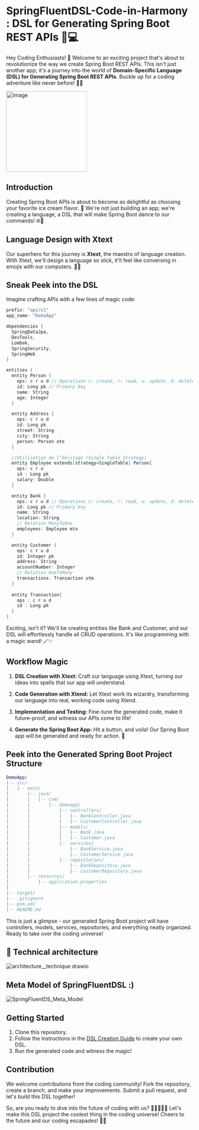 # SpringFluentDSL-Code-in-Harmony : DSL for Generating Spring Boot REST APIs 🌱💻

Hey Coding Enthusiasts! 🚀 Welcome to an exciting project that's about to revolutionize the way we create Spring Boot REST APIs. This isn't just another app; it's a journey into the world of **Domain-Specific Language (DSL) for Generating Spring Boot REST APIs**. Buckle up for a coding adventure like never before! 🌟✨

<img width="218" alt="image" src="https://github.com/AbderrazzakNfissi/SpringFluentDSL-Code-in-Harmony/assets/110425764/496f30bf-cd5a-4b9f-9247-a55775405b92">

## Introduction

Creating Spring Boot APIs is about to become as delightful as choosing your favorite ice cream flavor. 🍦 We're not just building an app; we're creating a language, a DSL that will make Spring Boot dance to our commands! 🌐💃

## Language Design with Xtext

Our superhero for this journey is **Xtext**, the maestro of language creation. With Xtext, we'll design a language so slick, it'll feel like conversing in emojis with our computers. 🤖💬

## Sneak Peek into the DSL

Imagine crafting APIs with a few lines of magic code:

```c
prefix: "api/v1"
app_name: "DemoApp"

dependencies {
  SpringDataJpa,
  DevTools,
  Lombok,
  SpringSecurity,
  SpringWeb
}

entities {
  entity Person {
    ops: c r u d // Operations c: create, r: read, u: update, d: delete
    id: Long pk // Primary key
    name: String
    age: Integer
  }

  entity Address {
  	ops: c r u d
    id: Long pk
    street: String
    city: String
    person: Person oto
  }

  //Utilisation de l'héritage (Single Table Strategy)
  entity Employee extends[strategy=SingleTable] Person{
    ops: c r u
    id : Long pk
    salary: Double
  }

  entity Bank {
    ops: c r u d // Operations c: create, r: read, u: update, d: delete or none
    id: Long pk // Primary key
    name: String
    location: String
    // Relation ManyToOne
    employees: Employee mto
  }

  entity Customer {
    ops: c r u d
    id: Integer pk
    address: String
    accountNumber: Integer
    // Relation OneToMany
    transactions: Transaction otm
  }
  
  entity Transaction{
  	ops : c r u d
  	id : Long pk
  }
}

```

Exciting, isn't it? We'll be creating entities like Bank and Customer, and our DSL will effortlessly handle all CRUD operations. It's like programming with a magic wand! 🪄✨

## Workflow Magic

1. **DSL Creation with Xtext:** Craft our language using Xtext, turning our ideas into spells that our app will understand.

2. **Code Generation with Xtend:** Let Xtext work its wizardry, transforming our language into real, working code using Xtend.

3. **Implementation and Testing:** Fine-tune the generated code, make it future-proof, and witness our APIs come to life!

4. **Generate the Spring Boot App:** Hit a button, and voila! Our Spring Boot app will be generated and ready for action. 🚀

## Peek into the Generated Spring Boot Project Structure

```lua
DemoApp/
|-- src/
|   |-- main/
|       |-- java/
|       |   |-- com/
|       |       |-- demoapp/
|       |           |-- controllers/
|       |           |   |-- BankController.java
|       |           |   |-- CustomerController.java
|       |           |-- models/
|       |           |   |-- Bank.java
|       |           |   |-- Customer.java
|       |           |-- services/
|       |               |-- BankService.java
|       |               |-- CustomerService.java
|       |           |-- repositories/
|       |               |-- BankRepository.java
|       |               |-- CustomerRepository.java
|       |-- resources/
|           |-- application.properties
|
|-- target/
|-- .gitignore
|-- pom.xml
|-- README.md
```

This is just a glimpse - our generated Spring Boot project will have controllers, models, services, repositories, and everything neatly organized. Ready to take over the coding universe!

## 🔧 Technical architecture

![architecture__technique drawio](https://github.com/AbderrazzakNfissi/SpringFluentDSL-Code-in-Harmony/assets/110425764/34743d64-9e08-4250-8be1-83a8e6bf7446)

## Meta Model of SpringFluentDSL :)

![SpringFluentDS_Meta_Model](https://github.com/AbderrazzakNfissi/SpringFluentDSL-Code-in-Harmony/assets/110425764/8c30516d-8a9a-4802-ae68-28ce6196f83c)


## Getting Started

1. Clone this repository.
2. Follow the instructions in the [DSL Creation Guide](docs/DSL_CREATION_GUIDE.md) to create your own DSL.
3. Run the generated code and witness the magic!

## Contribution

We welcome contributions from the coding community! Fork the repository, create a branch, and make your improvements. Submit a pull request, and let's build this DSL together!

So, are you ready to dive into the future of coding with us? 🚀👩‍💻👨‍💻 Let's make this DSL project the coolest thing in the coding universe! Cheers to the future and our coding escapades! 🥂🌌

